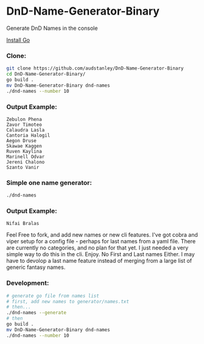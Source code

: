 # DnD-Name-Generator-Binary
Generate DnD Names in the console

[Install Go](https://go.dev/doc/install)

### Clone:
```bash
git clone https://github.com/audstanley/DnD-Name-Generator-Binary
cd DnD-Name-Generator-Binary/
go build .
mv DnD-Name-Generator-Binary dnd-names
./dnd-names --number 10
```

### Output Example:
```
Zebulon Phena
Zavor Timoteo
Calaudra Lasla
Cantoria Halogil
Aegon Druse
Skawae Kaggen
Ruven Kaylina
Marinell Odvar
Jereni Chalono
Szanto Vanir
```

### Simple one name generator:

```bash
./dnd-names
```

### Output Example:
```
Nifai Bralas
```

Feel Free to fork, and add new names or new cli features. I've got cobra and viper setup for a config file - perhaps for last names from a yaml file. There are currently no categories, and no plan for that yet. I just needed a very simple way to do this in the cli. Enjoy. No First and Last names Either. I may have to devolop a last name feature instead of merging from a large list of generic fantasy names.

### Development:
```bash
# generate go file from names list
# first, add new names to generator/names.txt
# then...
./dnd-names --generate
# then
go build .
mv DnD-Name-Generator-Binary dnd-names
./dnd-names --number 10
```
